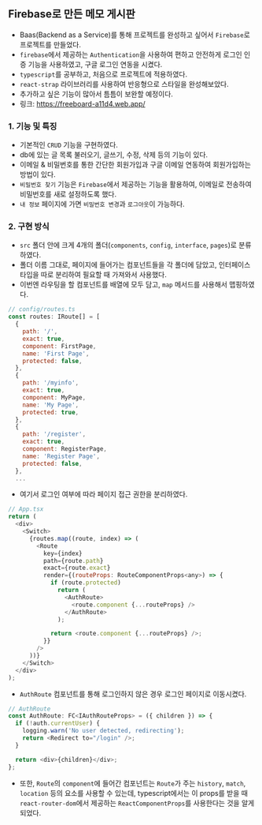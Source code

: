 ## Firebase로 만든 메모 게시판

- Baas(Backend as a Service)를 통해 프로젝트를 완성하고 싶어서 `Firebase`로 프로젝트를 만들었다.
- `firebase`에서 제공하는 `Authentication`을 사용하여 편하고 안전하게 로그인 인증 기능을 사용하였고, 구글 로그인 연동을 시켰다.
- `typescript`를 공부하고, 처음으로 프로젝트에 적용하였다.
- `react-strap` 라이브러리를 사용하여 반응형으로 스타일을 완성해보았다.
- 추가하고 싶은 기능이 많아서 틈틈이 보완할 예정이다.
- 링크: https://freeboard-a11d4.web.app/

### 1. 기능 및 특징

- 기본적인 `CRUD` 기능을 구현하였다.
- db에 있는 글 목록 불러오기, 글쓰기, 수정, 삭제 등의 기능이 있다.
- 이메일 & 비밀번호를 통한 간단한 회원가입과 구글 이메일 연동하여 회원가입하는 방법이 있다.
- `비밀번호 찾기` 기능은 `Firebase`에서 제공하는 기능을 활용하여, 이메일로 전송하여 비밀번호를 새로 설정하도록 했다.
- `내 정보` 페이지에 가면 `비밀번호 변경`과 `로그아웃`이 가능하다.

### 2. 구현 방식

- `src` 폴더 안에 크게 4개의 폴더(`components`, `config`, `interface`, `pages`)로 분류하였다.
- 폴더 이름 그대로, 페이지에 들어가는 컴포넌트들을 각 폴더에 담았고, 인터페이스 타입을 따로 분리하여 필요할 때 가져와서 사용했다.
- 이번엔 라우팅을 할 컴포넌트를 배열에 모두 담고, `map` 메서드를 사용해서 맵핑하였다.

```javascript
// config/routes.ts
const routes: IRoute[] = [
  {
    path: '/',
    exact: true,
    component: FirstPage,
    name: 'First Page',
    protected: false,
  },
  {
    path: '/myinfo',
    exact: true,
    component: MyPage,
    name: 'My Page',
    protected: true,
  },
  {
    path: '/register',
    exact: true,
    component: RegisterPage,
    name: 'Register Page',
    protected: false,
  },
  ...
```

- 여기서 로그인 여부에 따라 페이지 접근 권한을 분리하였다.

```javascript
// App.tsx
return (
  <div>
    <Switch>
      {routes.map((route, index) => (
        <Route
          key={index}
          path={route.path}
          exact={route.exact}
          render={(routeProps: RouteComponentProps<any>) => {
            if (route.protected)
              return (
                <AuthRoute>
                  <route.component {...routeProps} />
                </AuthRoute>
              );

            return <route.component {...routeProps} />;
          }}
        />
      ))}
    </Switch>
  </div>
);
```

- `AuthRoute` 컴포넌트를 통해 로그인하지 않은 경우 로그인 페이지로 이동시켰다.

```javascript
// AuthRoute
const AuthRoute: FC<IAuthRouteProps> = ({ children }) => {
  if (!auth.currentUser) {
    logging.warn('No user detected, redirecting');
    return <Redirect to="/login" />;
  }

  return <div>{children}</div>;
};
```

- 또한, `Route`의 `component`에 들어간 컴포넌트는 `Route`가 주는 `history`, `match`, `location` 등의 요소를 사용할 수 있는데, typescript에서는 이 props를 받을 때 `react-router-dom`에서 제공하는 `ReactComponentProps`를 사용한다는 것을 알게 되었다.
